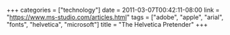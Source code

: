 +++
categories = ["technology"]
date = 2011-03-07T00:42:11-08:00
link = "https://www.ms-studio.com/articles.html"
tags = ["adobe", "apple", "arial", "fonts", "helvetica", "microsoft"]
title = "The Helvetica Pretender"
+++
